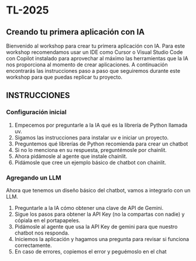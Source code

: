 # TL-2025
## Creando tu primera aplicación con IA
Bienvenido al workshop para crear tu primera aplicación con IA.
Para este workshop recomendamos usar un IDE como Cursor o Visual Studio Code con Copilot instalado para aprovechar al máximo las herramientas que la IA nos proporciona al momento de crear aplicaciones.
A continuación encontrarás las instrucciones paso a paso que seguiremos durante este workshop para que puedas replicar tu proyecto.
## INSTRUCCIONES
### Configuración inicial
1. Empecemos por preguntarle a la IA qué es la librería de Python llamada uv.
2. Sigamos las instrucciones para instalar uv e iniciar un proyecto.
3. Preguntemos qué librerías de Python recomienda para crear un chatbot
4. Si no lo menciona en su respuesta, preguntémosle por chainlit.
5. Ahora pidámosle al agente que instale chainlit.
6. Pidámosle que cree un ejemplo básico de chatbot con chainlit.

### Agregando un LLM
Ahora que tenemos un diseño básico del chatbot, vamos a integrarlo con un LLM.
1. Preguntarle a la IA cómo obtener una clave de API de Gemini.
2. Sigue los pasos para obtener la API Key (no la compartas con nadie) y cópiala en el portapapeles.
3. Pidámosle al agente que usa la API Key de gemini para que nuestro chatbot nos responda.
4. Iniciemos la aplicación y hagamos una pregunta para revisar si funciona correctamente.
5. En caso de errores, copiemos el error y peguémoslo en el chat